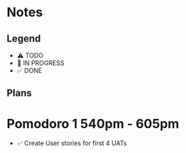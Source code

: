 # Notes

## Legend

- ⚠ TODO
- 🚧 IN PROGRESS
- ✅ DONE

## Plans

# Pomodoro 1 540pm - 605pm

- ✅ Create User stories for first 4 UATs
